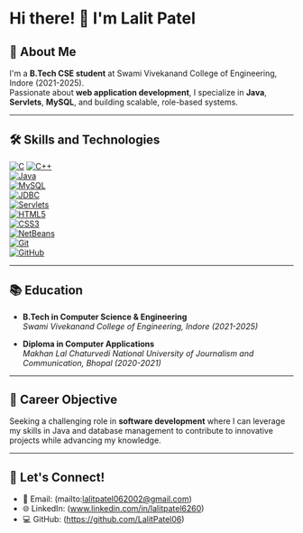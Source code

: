 # Hi there! 👋 I'm Lalit Patel

## 🚀 About Me
I'm a **B.Tech CSE student** at Swami Vivekanand College of Engineering, Indore (2021-2025).  
Passionate about **web application development**, I specialize in **Java**, **Servlets**, **MySQL**, and building scalable, role-based systems.



---

## 🛠️ Skills and Technologies
[![C](https://img.shields.io/badge/C-A8B9CC?logo=c&logoColor=white)](https://en.wikipedia.org/wiki/C_(programming_language))  
[![C++](https://img.shields.io/badge/C++-00599C?logo=cplusplus&logoColor=white)](https://isocpp.org/)  
[![Java](https://img.shields.io/badge/Java-007396?logo=java&logoColor=white)](https://www.java.com/)  
[![MySQL](https://img.shields.io/badge/MySQL-4479A1?logo=mysql&logoColor=white)](https://www.mysql.com/)  
[![JDBC](https://img.shields.io/badge/JDBC-336791?logo=java&logoColor=white)](https://www.oracle.com/java/technologies/jdbc.html)  
[![Servlets](https://img.shields.io/badge/Java%20Servlets-1B6AC6?logo=java&logoColor=white)](https://docs.oracle.com/javaee/7/tutorial/servlets.htm)  
[![HTML5](https://img.shields.io/badge/HTML5-E34F26?logo=html5&logoColor=white)](https://developer.mozilla.org/en-US/docs/Web/HTML)  
[![CSS3](https://img.shields.io/badge/CSS3-1572B6?logo=css3&logoColor=white)](https://developer.mozilla.org/en-US/docs/Web/CSS)  
[![NetBeans](https://img.shields.io/badge/NetBeans-1B6AC6?logo=apache-netbeans-ide&logoColor=white)](https://netbeans.apache.org/)  
[![Git](https://img.shields.io/badge/Git-F05032?logo=git&logoColor=white)](https://git-scm.com/)  
[![GitHub](https://img.shields.io/badge/GitHub-181717?logo=github&logoColor=white)](https://github.com/)  



---

## 📚 Education
- **B.Tech in Computer Science & Engineering**  
  *Swami Vivekanand College of Engineering, Indore (2021-2025)*  

- **Diploma in Computer Applications**  
  *Makhan Lal Chaturvedi National University of Journalism and Communication, Bhopal (2020-2021)*

---

## 🌟 Career Objective
Seeking a challenging role in **software development** where I can leverage my skills in Java and database management to contribute to innovative projects while advancing my knowledge.

---

## 🔗 Let's Connect!
- 📧 Email: (mailto:lalitpatel062002@gmail.com)  
- 🌐 LinkedIn: (www.linkedin.com/in/lalitpatel6260)   
- 💻 GitHub: (https://github.com/LalitPatel06)



